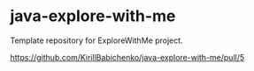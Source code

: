 # java-explore-with-me
Template repository for ExploreWithMe project.

https://github.com/KirillBabichenko/java-explore-with-me/pull/5
